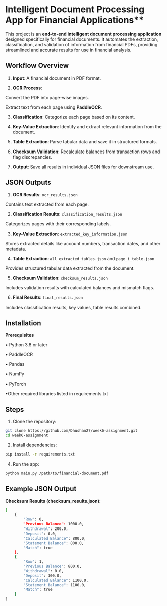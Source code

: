 # Intelligent Document Processing App for Financial Applications**

This project is an **end-to-end intelligent document processing application** designed specifically for financial documents. It automates the extraction, classification, and validation of information from financial PDFs, providing streamlined and accurate results for use in financial analysis.


## Workflow Overview

1. **Input**: A financial document in PDF format.

2. **OCR Process**:

Convert the PDF into page-wise images.

Extract text from each page using **PaddleOCR**.

3. **Classification**: Categorize each page based on its content.

4. **Key-Value Extraction**: Identify and extract relevant information from the document.

5. **Table Extraction**: Parse tabular data and save it in structured formats.

6. **Checksum Validation**: Recalculate balances from transaction rows and flag discrepancies.

7. **Output**: Save all results in individual JSON files for downstream use.


## JSON Outputs

1. **OCR Results**: `ocr_results.json`

Contains text extracted from each page.

2. **Classification Results**: `classification_results.json`

Categorizes pages with their corresponding labels.

3. **Key-Value Extraction**: `extracted_key_information.json`

Stores extracted details like account numbers, transaction dates, and other metadata.

4. **Table Extraction**: `all_extracted_tables.json` and `page_i_table.json`

Provides structured tabular data extracted from the document.

5. **Checksum Validation**: `checksum_results.json`

Includes validation results with calculated balances and mismatch flags.

6. **Final Results**: `final_results.json`

Includes classification results, key values, table results combined.


## Installation

**Prerequisites**

• Python 3.8 or later

• PaddleOCR

• Pandas

• NumPy

• PyTorch

•Other required libraries listed in requirements.txt


## Steps

1. Clone the repository:
```bash
git clone https://github.com/Dhushan27/week6-assignment.git
cd week6-assignment
```
2. Install dependencies:
```bash
pip install -r requirements.txt
```
4. Run the app:
```bash
python main.py /path/to/financial-document.pdf
```


## Example JSON Output

**Checksum Results (**checksum_results.json**):**
```bash
[
    {
        "Row": 0,
        "Previous Balance": 1000.0,
        "Withdrawal": 200.0,
        "Deposit": 0.0,
        "Calculated Balance": 800.0,
        "Statement Balance": 800.0,
        "Match": true
    },
    {
        "Row": 1,
        "Previous Balance": 800.0,
        "Withdrawal": 0.0,
        "Deposit": 300.0,
        "Calculated Balance": 1100.0,
        "Statement Balance": 1100.0,
        "Match": true
    }
]
```
